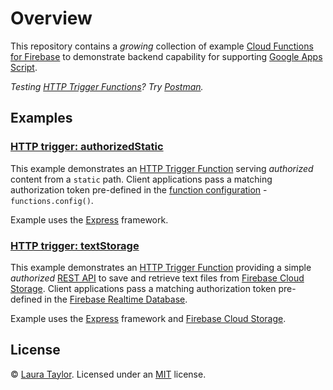 # Overview

This repository contains a *growing* collection of example [Cloud Functions for Firebase](https://firebase.google.com/features/functions) to demonstrate backend capability for supporting [Google Apps Script](https://www.google.com/script/start/).

*Testing [HTTP Trigger Functions](https://firebase.google.com/docs/functions/http-events)?  Try [Postman](https://www.getpostman.com/).*

## Examples

### [HTTP trigger: authorizedStatic](/authorized-static)

This example demonstrates an [HTTP Trigger Function](https://firebase.google.com/docs/functions/http-events) serving *authorized* content from a `static` path.  Client applications pass a matching authorization token pre-defined in the [function configuration](https://firebase.google.com/docs/functions/config-env) - `functions.config()`.  

Example uses the [Express](https://expressjs.com/) framework.


### [HTTP trigger: textStorage](/text-storage)

This example demonstrates an [HTTP Trigger Function](https://firebase.google.com/docs/functions/http-events) providing a simple *authorized* [REST API](https://en.wikipedia.org/wiki/Representational_state_transfer) to save and retrieve text files from [Firebase Cloud Storage](https://firebase.google.com/docs/storage/).  Client applications pass a matching authorization token pre-defined in the [Firebase Realtime Database](https://firebase.google.com/products/database/).

Example uses the [Express](https://expressjs.com/) framework and [Firebase Cloud Storage](https://firebase.google.com/docs/storage/).


## License

© [Laura Taylor](https://github.com/techstreams). Licensed under an [MIT](LICENSE) license.
